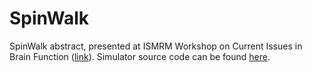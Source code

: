 # SpinWalk

SpinWalk abstract, presented at ISMRM Workshop on Current Issues in Brain Function ([link](https://www.ismrm.org/workshops/2023/BrainFunction/)).
Simulator source code can be found [here](https://github.com/aghaeifar/spinwalk).
